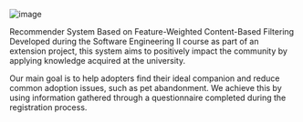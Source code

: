 ![image](https://github.com/user-attachments/assets/edf47bdf-8a9c-4ab7-947f-06d91c5a1651)

Recommender System Based on Feature-Weighted Content-Based Filtering
Developed during the Software Engineering II course as part of an extension project, this system aims to positively impact the community by applying knowledge acquired at the university. </br>

Our main goal is to help adopters find their ideal companion and reduce common adoption issues, such as pet abandonment. We achieve this by using information gathered through a questionnaire completed during the registration process.
